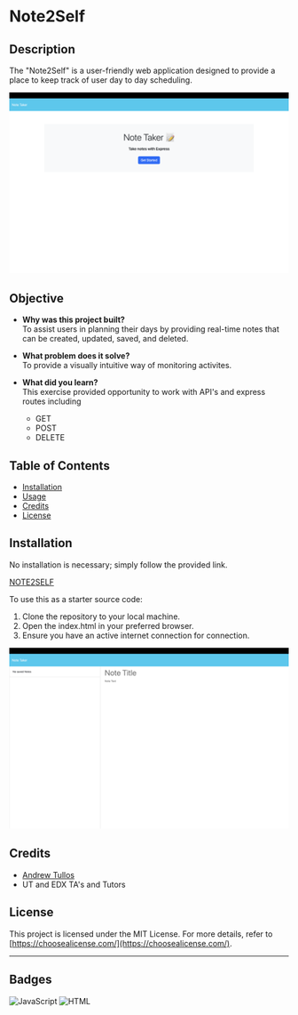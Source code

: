 # Note2Self

## Description

The "Note2Self" is a user-friendly web application designed to provide a place to keep track of user day to day scheduling.

![Note2Self Screenshot](/public/assets/images/Homepage.png)

## Objective

- **Why was this project built?**  
   To assist users in planning their days by providing real-time notes that can be created, updated, saved, and deleted.

- **What problem does it solve?**  
   To provide a visually intuitive way of monitoring activites.

- **What did you learn?**  
   This exercise provided opportunity to work with API's and express routes including
  - GET
  - POST
  - DELETE

## Table of Contents

- [Installation](#installation)
- [Usage](#usage)
- [Credits](#credits)
- [License](#license)

## Installation

No installation is necessary; simply follow the provided link.

[NOTE2SELF](https://andrewtullos.github.io/note2self/)

To use this as a starter source code:

1. Clone the repository to your local machine.
2. Open the index.html in your preferred browser.
3. Ensure you have an active internet connection for connection.

![Note2Self Screenshot](/public/assets/images/Note.png)

## Credits

- [Andrew Tullos](https://github.com/AndrewTullos)
- UT and EDX TA's and Tutors

## License

This project is licensed under the MIT License. For more details, refer to [https://choosealicense.com/](https://choosealicense.com/).

---

## Badges

![JavaScript](https://img.shields.io/badge/-JavaScript-yellow)
![HTML](https://img.shields.io/badge/-HTML5-orange)
